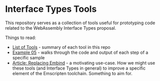 # Interface Types Tools

This repository serves as a collection of tools useful for prototyping code
related to the WebAssembly Interface Types proposal.

Things to read:

* [List of Tools](src/Readme.md) - summary of each tool in this repo
* [Example 05](examples/05%20-%20Self%20Hosting%20%28generated%29/Readme.md) - walks through
  the code and output of each step of a specific sample
* [Article: Replacing Embind](design/article_replace_embind.md) - a motivating
  use-case. How we might use these tools (and Interface Types in general) to
  improve a specific element of the Emscripten toolchain. Something to aim for.
